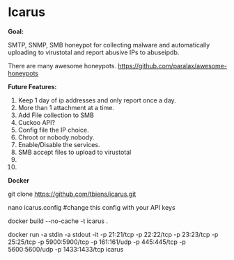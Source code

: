 # Icarus
**Goal:**

SMTP, SNMP, SMB honeypot for collecting malware and automatically uploading to virustotal and report abusive IPs to abuseipdb. 

There are many awesome honeypots. https://github.com/paralax/awesome-honeypots

**Future Features:**

1. Keep 1 day of ip addresses and only report once a day.
2. More than 1 attachment at a time.
3. Add File collection to SMB
4. Cuckoo API?
5. Config file the IP choice.
6. Chroot or nobody:nobody. 
7. Enable/Disable the services.
8. SMB accept files to upload to virustotal
9. 
10.

**Docker**

git clone https://github.com/tbiens/icarus.git

nano icarus.config #change this config with your API keys

docker build --no-cache -t icarus .

docker run -a stdin -a stdout -it -p 21:21/tcp -p 22:22/tcp -p 23:23/tcp -p 25:25/tcp -p 5900:5900/tcp -p 161:161/udp -p 445:445/tcp -p 5600:5600/udp -p 1433:1433/tcp icarus
 
